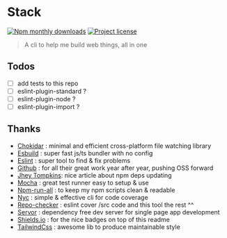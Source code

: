 # Stack

[![Npm monthly downloads](https://img.shields.io/npm/dm/shuunen-stack.svg?color=informational)](https://www.npmjs.com/package/shuunen-stack)
[![Project license](https://img.shields.io/github/license/Shuunen/stack.svg?color=informational)](https://github.com/Shuunen/stack/blob/master/LICENSE)

> A cli to help me build web things, all in one

## Todos

- [ ] add tests to this repo
- [ ] eslint-plugin-standard ?
- [ ] eslint-plugin-node ?
- [ ] eslint-plugin-import ?

## Thanks

- [Chokidar](https://github.com/paulmillr/chokidar) : minimal and efficient cross-platform file watching library
- [Esbuild](https://esbuild.github.io) : super fast js/ts bundler with no config
- [Eslint](https://eslint.org) : super tool to find & fix problems
- [Github](https://github.com) : for all their great work year after year, pushing OSS forward
- [Jhey Tompkins](https://jh3y.medium.com/how-to-update-all-npm-packages-in-your-project-at-once-17a8981860ea): nice article about npm deps updating
- [Mocha](https://github.com/mochajs/mocha) : great test runner easy to setup & use
- [Npm-run-all](https://github.com/mysticatea/npm-run-all) : to keep my npm scripts clean & readable
- [Nyc](https://github.com/istanbuljs/nyc) : simple & effective cli for code coverage
- [Repo-checker](https://github.com/Shuunen/repo-checker) : eslint cover /src code and this tool the rest ^^
- [Servor](https://github.com/lukejacksonn/servor) : dependency free dev server for single page app development
- [Shields.io](https://shields.io) : for the nice badges on top of this readme
- [TailwindCss](https://tailwindcss.com) : awesome lib to produce maintainable style
